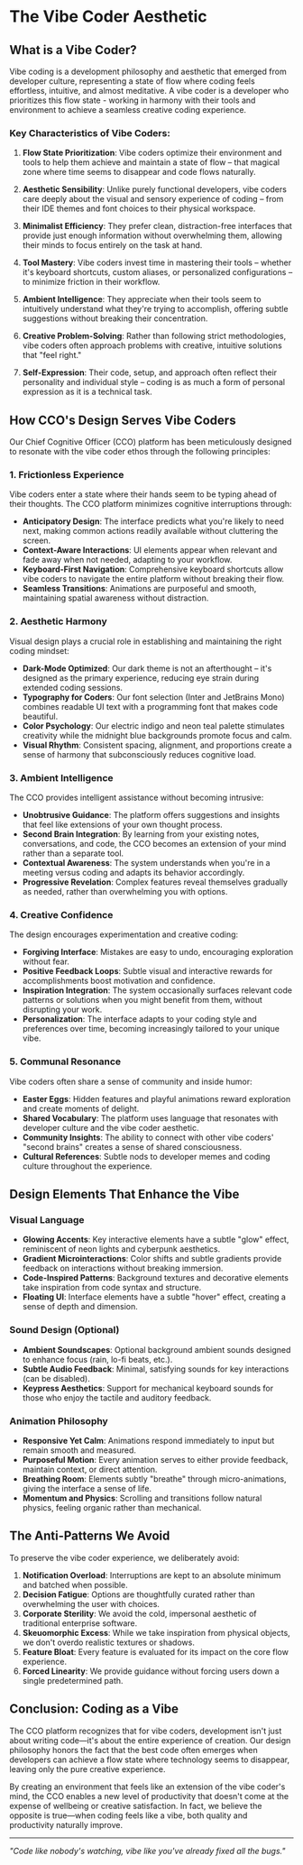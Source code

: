 # The Vibe Coder Aesthetic

## What is a Vibe Coder?

Vibe coding is a development philosophy and aesthetic that emerged from developer culture, representing a state of flow where coding feels effortless, intuitive, and almost meditative. A vibe coder is a developer who prioritizes this flow state - working in harmony with their tools and environment to achieve a seamless creative coding experience.

### Key Characteristics of Vibe Coders:

1. **Flow State Prioritization**: Vibe coders optimize their environment and tools to help them achieve and maintain a state of flow – that magical zone where time seems to disappear and code flows naturally.

2. **Aesthetic Sensibility**: Unlike purely functional developers, vibe coders care deeply about the visual and sensory experience of coding – from their IDE themes and font choices to their physical workspace.

3. **Minimalist Efficiency**: They prefer clean, distraction-free interfaces that provide just enough information without overwhelming them, allowing their minds to focus entirely on the task at hand.

4. **Tool Mastery**: Vibe coders invest time in mastering their tools – whether it's keyboard shortcuts, custom aliases, or personalized configurations – to minimize friction in their workflow.

5. **Ambient Intelligence**: They appreciate when their tools seem to intuitively understand what they're trying to accomplish, offering subtle suggestions without breaking their concentration.

6. **Creative Problem-Solving**: Rather than following strict methodologies, vibe coders often approach problems with creative, intuitive solutions that "feel right."

7. **Self-Expression**: Their code, setup, and approach often reflect their personality and individual style – coding is as much a form of personal expression as it is a technical task.

## How CCO's Design Serves Vibe Coders

Our Chief Cognitive Officer (CCO) platform has been meticulously designed to resonate with the vibe coder ethos through the following principles:

### 1. Frictionless Experience

Vibe coders enter a state where their hands seem to be typing ahead of their thoughts. The CCO platform minimizes cognitive interruptions through:

- **Anticipatory Design**: The interface predicts what you're likely to need next, making common actions readily available without cluttering the screen.
- **Context-Aware Interactions**: UI elements appear when relevant and fade away when not needed, adapting to your workflow.
- **Keyboard-First Navigation**: Comprehensive keyboard shortcuts allow vibe coders to navigate the entire platform without breaking their flow.
- **Seamless Transitions**: Animations are purposeful and smooth, maintaining spatial awareness without distraction.

### 2. Aesthetic Harmony

Visual design plays a crucial role in establishing and maintaining the right coding mindset:

- **Dark-Mode Optimized**: Our dark theme is not an afterthought – it's designed as the primary experience, reducing eye strain during extended coding sessions.
- **Typography for Coders**: Our font selection (Inter and JetBrains Mono) combines readable UI text with a programming font that makes code beautiful.
- **Color Psychology**: Our electric indigo and neon teal palette stimulates creativity while the midnight blue backgrounds promote focus and calm.
- **Visual Rhythm**: Consistent spacing, alignment, and proportions create a sense of harmony that subconsciously reduces cognitive load.

### 3. Ambient Intelligence

The CCO provides intelligent assistance without becoming intrusive:

- **Unobtrusive Guidance**: The platform offers suggestions and insights that feel like extensions of your own thought process.
- **Second Brain Integration**: By learning from your existing notes, conversations, and code, the CCO becomes an extension of your mind rather than a separate tool.
- **Contextual Awareness**: The system understands when you're in a meeting versus coding and adapts its behavior accordingly.
- **Progressive Revelation**: Complex features reveal themselves gradually as needed, rather than overwhelming you with options.

### 4. Creative Confidence

The design encourages experimentation and creative coding:

- **Forgiving Interface**: Mistakes are easy to undo, encouraging exploration without fear.
- **Positive Feedback Loops**: Subtle visual and interactive rewards for accomplishments boost motivation and confidence.
- **Inspiration Integration**: The system occasionally surfaces relevant code patterns or solutions when you might benefit from them, without disrupting your work.
- **Personalization**: The interface adapts to your coding style and preferences over time, becoming increasingly tailored to your unique vibe.

### 5. Communal Resonance

Vibe coders often share a sense of community and inside humor:

- **Easter Eggs**: Hidden features and playful animations reward exploration and create moments of delight.
- **Shared Vocabulary**: The platform uses language that resonates with developer culture and the vibe coder aesthetic.
- **Community Insights**: The ability to connect with other vibe coders' "second brains" creates a sense of shared consciousness.
- **Cultural References**: Subtle nods to developer memes and coding culture throughout the experience.

## Design Elements That Enhance the Vibe

### Visual Language

- **Glowing Accents**: Key interactive elements have a subtle "glow" effect, reminiscent of neon lights and cyberpunk aesthetics.
- **Gradient Microinteractions**: Color shifts and subtle gradients provide feedback on interactions without breaking immersion.
- **Code-Inspired Patterns**: Background textures and decorative elements take inspiration from code syntax and structure.
- **Floating UI**: Interface elements have a subtle "hover" effect, creating a sense of depth and dimension.

### Sound Design (Optional)

- **Ambient Soundscapes**: Optional background ambient sounds designed to enhance focus (rain, lo-fi beats, etc.).
- **Subtle Audio Feedback**: Minimal, satisfying sounds for key interactions (can be disabled).
- **Keypress Aesthetics**: Support for mechanical keyboard sounds for those who enjoy the tactile and auditory feedback.

### Animation Philosophy

- **Responsive Yet Calm**: Animations respond immediately to input but remain smooth and measured.
- **Purposeful Motion**: Every animation serves to either provide feedback, maintain context, or direct attention.
- **Breathing Room**: Elements subtly "breathe" through micro-animations, giving the interface a sense of life.
- **Momentum and Physics**: Scrolling and transitions follow natural physics, feeling organic rather than mechanical.

## The Anti-Patterns We Avoid

To preserve the vibe coder experience, we deliberately avoid:

1. **Notification Overload**: Interruptions are kept to an absolute minimum and batched when possible.
2. **Decision Fatigue**: Options are thoughtfully curated rather than overwhelming the user with choices.
3. **Corporate Sterility**: We avoid the cold, impersonal aesthetic of traditional enterprise software.
4. **Skeuomorphic Excess**: While we take inspiration from physical objects, we don't overdo realistic textures or shadows.
5. **Feature Bloat**: Every feature is evaluated for its impact on the core flow experience.
6. **Forced Linearity**: We provide guidance without forcing users down a single predetermined path.

## Conclusion: Coding as a Vibe

The CCO platform recognizes that for vibe coders, development isn't just about writing code—it's about the entire experience of creation. Our design philosophy honors the fact that the best code often emerges when developers can achieve a flow state where technology seems to disappear, leaving only the pure creative experience.

By creating an environment that feels like an extension of the vibe coder's mind, the CCO enables a new level of productivity that doesn't come at the expense of wellbeing or creative satisfaction. In fact, we believe the opposite is true—when coding feels like a vibe, both quality and productivity naturally improve.

---

*"Code like nobody's watching, vibe like you've already fixed all the bugs."* 